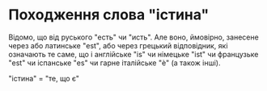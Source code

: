 # Походження слова "істина"

Відомо, що від руського "есть" чи "исть". Але воно, ймовірно, занесене через або латинське "est", або через грецький відповідник, які означають те саме, що і англійське "is" чи німецьке "ist" чи французьке "est" чи іспанське "es" чи гарне італійське "è" (а також інші).

"істина" = "те, що є"
